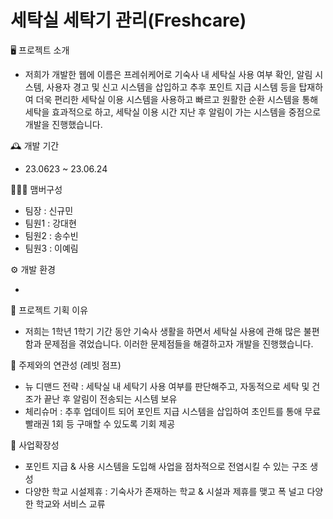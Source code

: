 # 세탁실 세탁기 관리(Freshcare)

🖥️ 프로젝트 소개

* 저희가 개발한 웹에 이름은 프레쉬케어로 기숙사 내 세탁실 사용 여부 확인, 알림 시스템, 사용자 경고 및 신고 시스템을 삽입하고 추후 포인트 지급 시스템 등을 탑재하여 더욱 편리한 세탁실 이용 시스템을 사용하고 빠르고 원활한 순환 시스템을 통해 세탁을 효과적으로 하고, 세탁실 이용 시간 지난 후 알림이 가는 시스템을 중점으로 개발을 진행했습니다.



🕰️ 개발 기간  

* 23.0623 ~ 23.06.24



🧑‍🤝‍🧑 맴버구성

* 팀장 : 신규민
* 팀원1 : 강대현
* 팀원2 : 송수빈
* 팀원3 : 이예림




⚙️ 개발 환경

*



📌 프로젝트 기획 이유

* 저희는 1학년 1학기 기간 동안 기숙사 생활을 하면서 세탁실 사용에 관해 많은 불편함과 문제점을 겪었습니다. 이러한 문제점들을 해결하고자 개발을 진행했습니다.


📌 주제와의 연관성 (레빗 점프)

* 뉴 디맨드 전략 : 세탁실 내 세탁기 사용 여부를 판단해주고, 자동적으로 세탁 및 건조가 끝난 후 알림이 전송되는 시스템 보유
* 체리슈머 : 추후 업데이트 되어 포인트 지급 시스템을 삽입하여 초인트를 통애 무료 빨래권 1회 등 구매할 수 있도록 기회 제공


📌 사업확장성

* 포인트 지급 & 사용 시스템을 도입해 사업을 점차적으로 전염시킬 수 있는 구조 생성
* 다양한 학교 시설제휴 : 기숙사가 존재하는 학교 & 시설과 제휴를 맺고 폭 널고 다양한 학교와 서비스 교류
